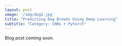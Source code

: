 ```yaml
---
layout: post
image: '/img/dog2.jpg'
title: "Predicting Dog Breeds Using Deep Learning"
subtitle: "Category: CNNs + Pytorch"
---
```


Blog post coming soon.
